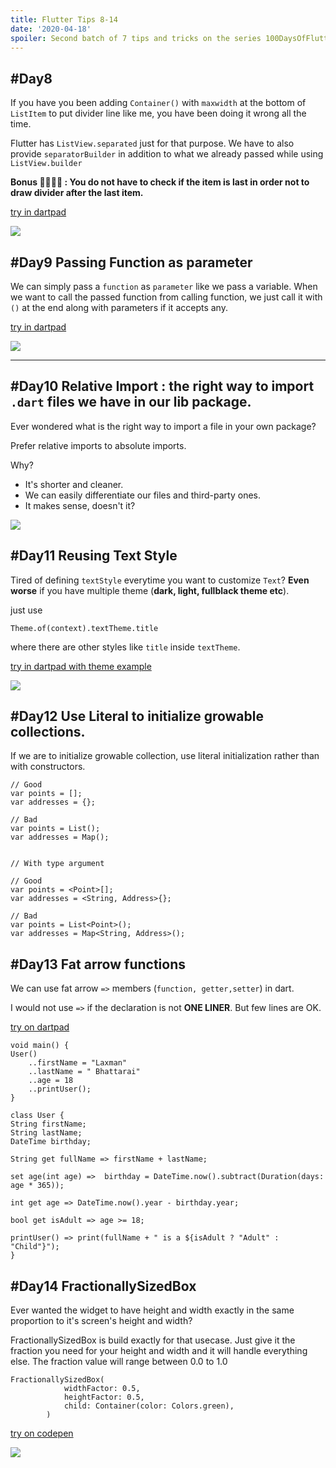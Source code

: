 ```yaml
---
title: Flutter Tips 8-14
date: '2020-04-18'
spoiler: Second batch of 7 tips and tricks on the series 100DaysOfFlutter.
---
```


## #Day8 
If you have you been adding `Container()` with `maxwidth` at the bottom of `ListItem` to put divider line like me, you have been doing it wrong all the time. 

Flutter has `ListView.separated` just for that purpose. We have to also provide `separatorBuilder` in addition to what we already passed while using `ListView.builder`

**Bonus 🍾🎁🎊🎉 : You do not have to check if the item is last in order not to draw divider after the last item.**

[try in dartpad](https://dartpad.dartlang.org/31ec967b140ac6a5795c38ea4bdfd9a2)

![](08separatedlist.png)


## #Day9 Passing Function as parameter

We can simply pass a `function`  as `parameter` like we pass a variable. When we want to call the passed function from calling function, we just call it with `()` at the end along with parameters if it accepts any.

[try in dartpad](https://dartpad.dev/fa46336f5c1b3287c6420d3b3a277178)

![](09functionargument.png)

--- 

## #Day10 Relative Import : the right way to import `.dart` files we have in our lib package.

Ever wondered what is the right way to import a file in your own package? 

Prefer relative imports to absolute imports.

Why? 

- It's shorter and cleaner.
- We can easily differentiate our files and third-party ones.
- It makes sense, doesn't it?

![](10import.png)

## #Day11 Reusing Text Style

Tired of defining `textStyle` everytime you want to customize `Text`? **Even worse** if you have multiple theme (**dark, light, fullblack theme etc**).

just use 

`Theme.of(context).textTheme.title`

where there are other styles like `title` inside `textTheme`.

[try in dartpad with theme example](https://dartpad.dartlang.org/5270714ce97853fc36db1b17c255c999)

![](11texttheme.png)


## #Day12 Use Literal to initialize growable collections.

If we are to initialize growable collection, use literal initialization rather than with constructors.

    // Good
    var points = [];
    var addresses = {};

    // Bad
    var points = List();
    var addresses = Map();


    // With type argument 

    // Good
    var points = <Point>[];
    var addresses = <String, Address>{};

    // Bad
    var points = List<Point>();
    var addresses = Map<String, Address>();



## #Day13 Fat arrow functions

We can use fat arrow  `=>`  members (`function, getter,setter`) in dart. 

I would not use `=>` if the declaration is not **ONE LINER**. But few lines are OK. 


[try on dartpad](https://dartpad.dev/76922028eccb4535f0cdddc8e4b17aa1)

    void main() {
    User()
        ..firstName = "Laxman"
        ..lastName = " Bhattarai"
        ..age = 18
        ..printUser();
    }

    class User {
    String firstName;
    String lastName;
    DateTime birthday;

    String get fullName => firstName + lastName;
    
    set age(int age) =>  birthday = DateTime.now().subtract(Duration(days: age * 365));        
    
    int get age => DateTime.now().year - birthday.year;
    
    bool get isAdult => age >= 18;
    
    printUser() => print(fullName + " is a ${isAdult ? "Adult" : "Child"}");     
    }



## #Day14 FractionallySizedBox

Ever wanted the widget to have height and width exactly in the same proportion to it's screen's height and width? 

FractionallySizedBox is build exactly for that usecase. Just give it the fraction you need for your height and width and it will handle everything else. The fraction value will range between 0.0 to 1.0

    FractionallySizedBox(
                widthFactor: 0.5,
                heightFactor: 0.5,
                child: Container(color: Colors.green),
            )


[try on codepen](https://codepen.io/erluxman/pen/rNOLOzG)

![](14fractionallysizedbox.gif)